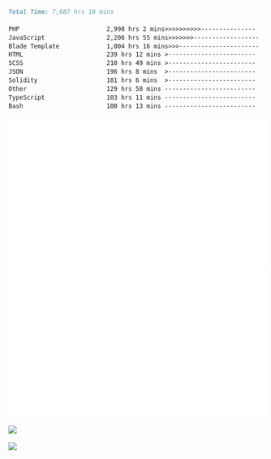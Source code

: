 <!--START_SECTION:waka-->

```markdown
Total Time: 7,687 hrs 18 mins

PHP                        2,998 hrs 2 mins>>>>>>>>>>---------------   38.35 %
JavaScript                 2,206 hrs 55 mins>>>>>>>------------------   28.23 %
Blade Template             1,004 hrs 16 mins>>>----------------------   12.85 %
HTML                       239 hrs 12 mins >------------------------   03.06 %
SCSS                       210 hrs 49 mins >------------------------   02.70 %
JSON                       196 hrs 8 mins  >------------------------   02.51 %
Solidity                   181 hrs 6 mins  >------------------------   02.32 %
Other                      129 hrs 58 mins -------------------------   01.66 %
TypeScript                 103 hrs 11 mins -------------------------   01.32 %
Bash                       100 hrs 13 mins -------------------------   01.28 %
```

<!--END_SECTION:waka-->

![](https://raw.githubusercontent.com/DrMaxis/github-stats-transparent/output/generated/overview.svg)
![](https://raw.githubusercontent.com/DrMaxis/github-stats-transparent/output/generated/languages.svg)

![](https://git-readme-stats-drmaxis-projects.vercel.app/api?username=drmaxis&show_icons=true&theme=outrun&count_private=true&show=reviews,discussions_started,discussions_answered,prs_merged,prs_merged_percentage&custom_title=2024%20Github%20Rank)
 
<a href="https://count.getloli.com/"><img src="https://count.getloli.com/get/@:maxis-the-alchemist?theme=rule34"></a>
<!-- https://count.getloli.com/get/@alchemist?theme=rule34 -->
<br>
